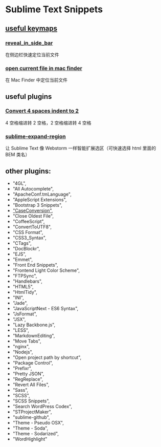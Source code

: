 Sublime Text Snippets
========

## [useful keymaps](Default%20(OSX).sublime-keymap)

### [reveal_in_side_bar](Default%20(OSX).sublime-keymap#L25)

在侧边栏快速定位当前文件

### [open current file in mac finder](Default%20(OSX).sublime-keymap#L28)

在 Mac Finder 中定位当前文件


## useful plugins

### [Convert 4 spaces indent to 2](2spaces_to_4spaces.sublime-macro)

4 空格缩进转 2 空格，2 空格缩进转 4 空格


### [sublime-expand-region](https://github.com/bammoo/sublime-expand-region)

让 Sublime Text 像 Webstorm 一样智能扩展选区（可快速选择 html 里面的 BEM 类名）


## other plugins:

- "4GL",
- "All Autocomplete",
- "ApacheConf.tmLanguage",
- "AppleScript Extensions",
- "Bootstrap 3 Snippets",
- ["CaseConversion"](https://github.com/jdc0589/CaseConversion),
- "Close Oldest File",
- "CoffeeScript",
- "ConvertToUTF8",
- "CSS Format",
- "CSS3_Syntax",
- "CTags",
- "DocBlockr",
- "EJS",
- "Emmet",
- "Front End Snippets",
- "Frontend Light Color Scheme",
- "FTPSync",
- "Handlebars",
- "HTML5",
- "HtmlTidy",
- "INI",
- "Jade",
- "JavaScriptNext - ES6 Syntax",
- "JsFormat",
- "JSX",
- "Lazy Backbone.js",
- "LESS",
- "MarkdownEditing",
- "Move Tabs",
- "nginx",
- "Nodejs",
- "Open project path by shortcut",
- "Package Control",
- "Prefixr",
- "Pretty JSON",
- "RegReplace",
- "Revert All Files",
- "Sass",
- "SCSS",
- "SCSS Snippets",
- "Search WordPress Codex",
- "STProjectMaker",
- "sublime-github",
- "Theme - Pseudo OSX",
- "Theme - Soda",
- "Theme - Sodarized",
- "WordHighlight"

